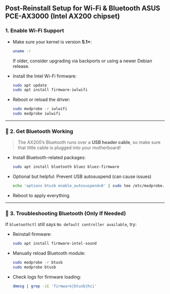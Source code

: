 
## Post-Reinstall Setup for Wi-Fi & Bluetooth **ASUS PCE-AX3000** (Intel AX200 chipset) 

### **1. Enable Wi-Fi Support**
- Make sure your kernel is version **5.1+**:
  ```bash
  uname -r
  ```
  If older, consider upgrading via backports or using a newer Debian release.

- Install the Intel Wi-Fi firmware:
  ```bash
  sudo apt update
  sudo apt install firmware-iwlwifi
  ```

- Reboot or reload the driver:
  ```bash
  sudo modprobe -r iwlwifi
  sudo modprobe iwlwifi
  ```

---

### 🔗 **2. Get Bluetooth Working**
> The AX200’s Bluetooth runs over a **USB header cable**, so make sure that little cable is plugged into your motherboard!

- Install Bluetooth-related packages:
  ```bash
  sudo apt install bluetooth bluez bluez-firmware
  ```

- Optional but helpful: Prevent USB autosuspend (can cause issues)
  ```bash
  echo 'options btusb enable_autosuspend=0' | sudo tee /etc/modprobe.d/btusb.conf
  ```

- Reboot to apply everything.

---

### 🔧 **3. Troubleshooting Bluetooth (Only If Needed)**
If `bluetoothctl` still says `No default controller available`, try:

- Reinstall firmware:
  ```bash
  sudo apt install firmware-intel-sound
  ```

- Manually reload Bluetooth module:
  ```bash
  sudo modprobe -r btusb
  sudo modprobe btusb
  ```

- Check logs for firmware loading:
  ```bash
  dmesg | grep -iE 'firmware|btusb|hci'
  ```
